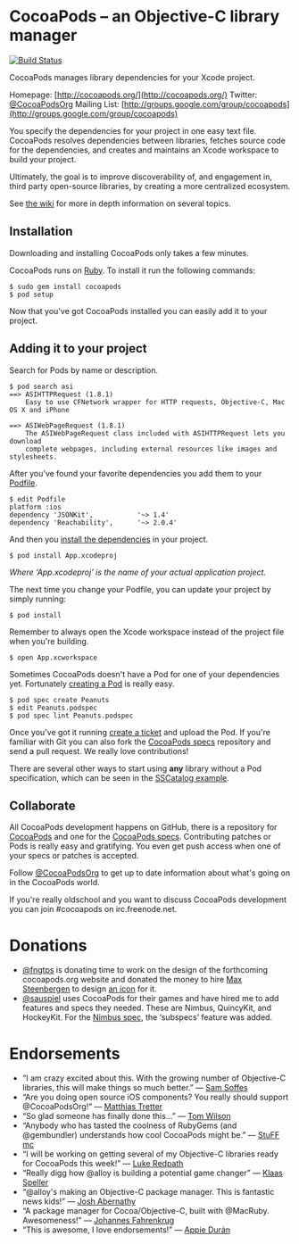 # CocoaPods – an Objective-C library manager

[![Build Status](https://secure.travis-ci.org/CocoaPods/CocoaPods.png)](https://secure.travis-ci.org/CocoaPods/CocoaPods)

CocoaPods manages library dependencies for your Xcode project.

Homepage: [http://cocoapods.org/](http://cocoapods.org/)
Twitter: [@CocoaPodsOrg](http://twitter.com/CocoaPodsOrg)
Mailing List: [http://groups.google.com/group/cocoapods](http://groups.google.com/group/cocoapods)

You specify the dependencies for your project in one easy text file. CocoaPods resolves dependencies between libraries, fetches source code for the dependencies, and creates and maintains an Xcode workspace to build your project.

Ultimately, the goal is to improve discoverability of, and engagement in, third party open-source libraries, by creating a more centralized ecosystem.

See [the wiki](https://github.com/CocoaPods/CocoaPods/wiki) for more in depth information on several topics.


## Installation

Downloading and installing CocoaPods only takes a few minutes.

CocoaPods runs on [Ruby](http://www.ruby-lang.org/en/). To install it run the following commands:

    $ sudo gem install cocoapods
    $ pod setup

Now that you've got CocoaPods installed you can easily add it to your project.


## Adding it to your project

Search for Pods by name or description.

    $ pod search asi
    ==> ASIHTTPRequest (1.8.1)
        Easy to use CFNetwork wrapper for HTTP requests, Objective-C, Mac OS X and iPhone

    ==> ASIWebPageRequest (1.8.1)
        The ASIWebPageRequest class included with ASIHTTPRequest lets you download
        complete webpages, including external resources like images and stylesheets.

After you've found your favorite dependencies you add them to your [Podfile](https://github.com/CocoaPods/CocoaPods/wiki/A-Podfile).

    $ edit Podfile
    platform :ios
    dependency 'JSONKit',           '~> 1.4'
    dependency 'Reachability',      '~> 2.0.4'

And then you [install the dependencies](https://github.com/CocoaPods/CocoaPods/wiki/Creating-a-project-that-uses-CocoaPods) in your project.

    $ pod install App.xcodeproj

_Where ‘App.xcodeproj’ is the name of your actual application project._

The next time you change your Podfile, you can update your project by simply running:

    $ pod install

Remember to always open the Xcode workspace instead of the project file when you're building.

    $ open App.xcworkspace

Sometimes CocoaPods doesn't have a Pod for one of your dependencies yet. Fortunately [creating a Pod](https://github.com/CocoaPods/CocoaPods/wiki/A-pod-specification) is really easy.

    $ pod spec create Peanuts
    $ edit Peanuts.podspec
    $ pod spec lint Peanuts.podspec

Once you've got it running [create a ticket](https://github.com/CocoaPods/CocoaPods/issues) and upload the Pod. If you're familiar with Git you can also fork the [CocoaPods specs](https://github.com/CocoaPods/Specs) repository and send a pull request. We really love contributions!

There are several other ways to start using **any** library without a Pod specification, which can be seen in the [SSCatalog example](https://github.com/CocoaPods/CocoaPods/blob/master/examples/SSCatalog/Podfile).


## Collaborate

All CocoaPods development happens on GitHub, there is a repository for [CocoaPods](https://github.com/CocoaPods/CocoaPods) and one for the [CocoaPods specs](https://github.com/CocoaPods/Specs). Contributing patches or Pods is really easy and gratifying. You even get push access when one of your specs or patches is accepted.

Follow [@CocoaPodsOrg](http://twitter.com/CocoaPodsOrg) to get up to date information about what's going on in the CocoaPods world.

If you're really oldschool and you want to discuss CocoaPods development you can join #cocoapods on irc.freenode.net.


# Donations

* [@fngtps](http://twitter.com/fngtps) is donating time to work on the design of the forthcoming cocoapods.org website and donated the money to hire [Max Steenbergen](http://twitter.com/maxsteenbergen) to design [an icon](http://drbl.in/cpmL) for it.
* [@sauspiel](http://twitter.com/Sauspiel) uses CocoaPods for their games and have hired me to add features and specs they needed. These are Nimbus, QuincyKit, and HockeyKit. For the [Nimbus spec](https://github.com/CocoaPods/Specs/blob/master/Nimbus/0.9.0/Nimbus.podspec), the ‘subspecs’ feature was added.

# Endorsements

* “I am crazy excited about this. With the growing number of Objective-C libraries, this will make things so much better.” –– [Sam Soffes](http://news.ycombinator.com/item?id=3009154)
* “Are you doing open source iOS components? You really should support @CocoaPodsOrg!” –– [Matthias Tretter](http://twitter.com/#!/myell0w/status/134955697740840961)
* “So glad someone has finally done this...” –– [Tom Wilson](http://news.ycombinator.com/item?id=3009349)
* “Anybody who has tasted the coolness of RubyGems (and @gembundler) understands how cool CocoaPods might be.” –– [StuFF mc](http://twitter.com/#!/stuffmc/status/115374231591731200)
* “I will be working on getting several of my Objective-C libraries ready for CocoaPods this week!” –– [Luke Redpath](http://twitter.com/#!/lukeredpath/status/115510581921988608)
* “Really digg how @alloy is building a potential game changer” –– [Klaas Speller](https://twitter.com/#!/spllr/status/115914209438601216)
* “@alloy's making an Objective-C package manager. This is fantastic news kids!” –– [Josh Abernathy](http://twitter.com/#!/joshaber/status/115273577703555073)
* “A package manager for Cocoa/Objective-C, built with @MacRuby. Awesomeness!” –– [Johannes Fahrenkrug](http://twitter.com/#!/jfahrenkrug/status/115303240286998528)
* “This is awesome, I love endorsements!” –– [Appie Durán](http://twitter.com/#!/AppieDuran)
